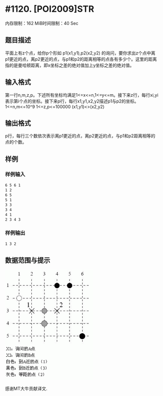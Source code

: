 # #1120. [POI2009]STR

内存限制：162 MiB时间限制：40 Sec

## 题目描述

平面上有z个点，给你p个形如 p1(x1,y1),p2(x2,y2) 的询问，要你求出z个点中离p1更近的点，离p2更近的点，与p1和p2的距离相等的点各有多少个。这里的距离指的是曼哈顿距离，即x坐标之差的绝对值加上y坐标之差的绝对值。

## 输入格式

第一行n,m,z,p。下述所有坐标均满足1<=x<=n,1<=y<=m。接下来z行，每行xi,yi表示第i个点的坐标。接下来p行，每行x1,y1,x2,y2描述p1与p2的坐标。 1<=n,m<=10^9 1<=z,p<=100000 (x1,y1)<>(x2,y2)

## 输出格式

p行，每行三个数依次表示离p1更近的点，离p2更近的点，与p1和p2距离相等的点的个数。

## 样例

### 样例输入

    
    6 5 6 1
    1 2
    6 5
    5 1
    3 3
    3 4
    4 1
    2 3 4 3
    

### 样例输出

    
    1 3 2
    

## 数据范围与提示

![](images/1120.jpg) 

感谢MT大牛贡献译文.
